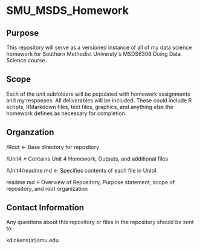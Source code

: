 # SMU_MSDS_Homework

## Purpose
This repository will serve as a versioned instance of all of my data science homework for Southern Methodist Universty's MSDS6306 Doing Data Science course.  

## Scope
Each of the unit subfolders will be populated with homework assignments and my responses.  All deliverables will be included.  These could include R scripts, RMarkdown files, text files, graphics, and anything else the homework defines as necessary for completion.

## Organzation
/Root <- Base directory for repository

  /Unit4 <-Contains Unit 4 Homework, Outputs, and additional files
  
  /Unit4/readme.md <- Specifies contents of each file in Unit4
  
readme.md <-Overview of Repository, Purpose statement, scope of repository, and root organization

## Contact Information
Any questions about this repository or files in the repository should be sent to:

kdickens(at)smu.edu
